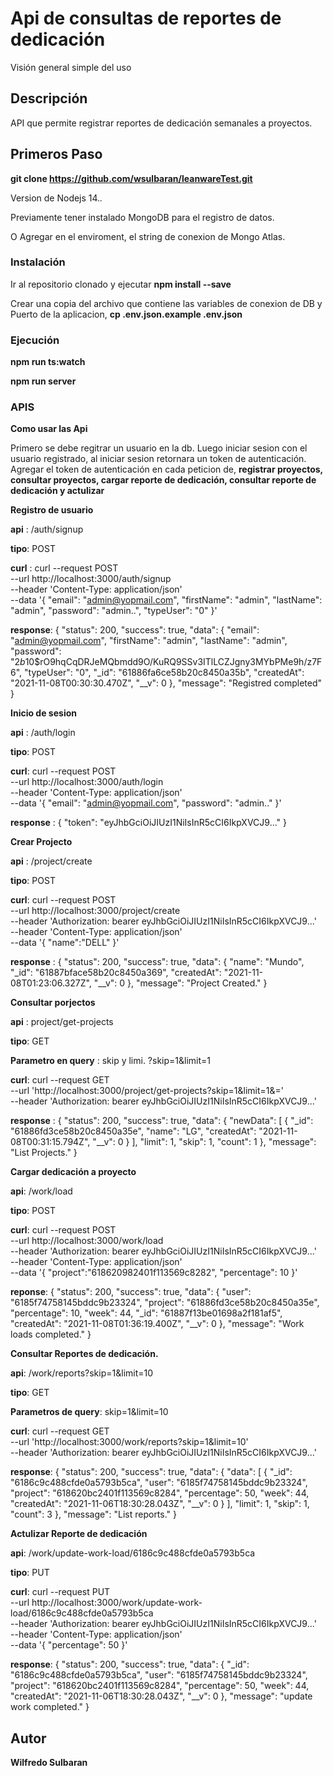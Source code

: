 # Api de consultas de reportes de dedicación

Visión general simple del uso
## Descripción

API que permite registrar reportes de dedicación semanales a proyectos. 
## Primeros Paso
**git clone https://github.com/wsulbaran/leanwareTest.git**

Version de Nodejs 14.*.*

Previamente tener instalado MongoDB para el registro de datos.

O Agregar en el enviroment, el string de conexion de Mongo Atlas. 
### Instalación
Ir al repositorio clonado y ejecutar **npm install --save**

Crear una copia del archivo que contiene las variables de conexion de DB y Puerto de la aplicacion, **cp .env.json.example .env.json**
### Ejecución
**npm run ts:watch**

**npm run server**

### APIS

**Como usar las Api**

Primero se debe regitrar un usuario en la db. Luego iniciar sesion con el usuario registrado, al iniciar
sesion retornara un token de autenticación. Agregar el token de autenticación en cada peticion de, **registrar proyectos, consultar proyectos, cargar reporte de dedicación,  consultar reporte de dedicación y actulizar**

**Registro de usuario**

**api** : /auth/signup

**tipo**: POST

**curl** : curl --request POST \
  --url http://localhost:3000/auth/signup \
  --header 'Content-Type: application/json' \
  --data '{	
	"email": "admin@yopmail.com",
	"firstName": "admin",
	"lastName": "admin",
	"password": "admin..",
	"typeUser": "0"
}'

**response**: {
  "status": 200,
  "success": true,
  "data": {
    "email": "admin@yopmail.com",
    "firstName": "admin",
    "lastName": "admin",
    "password": "$2b$10$rO9hqCqDRJeMQbmdd9O/KuRQ9SSv3ITlLCZJgny3MYbPMe9h/z7F6",
    "typeUser": "0",
    "_id": "61886fa6ce58b20c8450a35b",
    "createdAt": "2021-11-08T00:30:30.470Z",
    "__v": 0
  },
  "message": "Registred completed"
}

**Inicio de sesion**

**api** : /auth/login

**tipo**: POST

**curl**: curl --request POST \
  --url http://localhost:3000/auth/login \
  --header 'Content-Type: application/json' \
  --data '{	
	"email": "admin@yopmail.com",
	"password": "admin.."
}'

**response** : {
  "token": "eyJhbGciOiJIUzI1NiIsInR5cCI6IkpXVCJ9..."
}

**Crear Projecto**

**api** : /project/create

**tipo**: POST

**curl**: curl --request POST \
  --url http://localhost:3000/project/create \
  --header 'Authorization: bearer eyJhbGciOiJIUzI1NiIsInR5cCI6IkpXVCJ9...' \
  --header 'Content-Type: application/json' \
  --data '{
	"name":"DELL"
}'

**response** : {
  "status": 200,
  "success": true,
  "data": {
    "name": "Mundo",
    "_id": "61887bface58b20c8450a369",
    "createdAt": "2021-11-08T01:23:06.327Z",
    "__v": 0
  },
  "message": "Project Created."
}

**Consultar porjectos**

**api** : project/get-projects

**tipo**: GET

**Parametro en query** : skip y limi. ?skip=1&limit=1

**curl**: curl --request GET \
  --url 'http://localhost:3000/project/get-projects?skip=1&limit=1&=' \
  --header 'Authorization: bearer  eyJhbGciOiJIUzI1NiIsInR5cCI6IkpXVCJ9...'

**response** : {
  "status": 200,
  "success": true,
  "data": {
    "newData": [
      {
        "_id": "61886fd3ce58b20c8450a35e",
        "name": "LG",
        "createdAt": "2021-11-08T00:31:15.794Z",
        "__v": 0
      }
    ],
    "limit": 1,
    "skip": 1,
    "count": 1
  },
  "message": "List Projects."
}

**Cargar dedicación a proyecto**

**api**: /work/load

**tipo**: POST

**curl**: curl --request POST \
  --url http://localhost:3000/work/load \
  --header 'Authorization: bearer  eyJhbGciOiJIUzI1NiIsInR5cCI6IkpXVCJ9...' \
  --header 'Content-Type: application/json' \
  --data '{
	"project":"618620982401f113569c8282",
	"percentage": 10
}'

**reponse**: {
  "status": 200,
  "success": true,
  "data": {
    "user": "6185f74758145bddc9b23324",
    "project": "61886fd3ce58b20c8450a35e",
    "percentage": 10,
    "week": 44,
    "_id": "61887f13be01698a2f181af5",
    "createdAt": "2021-11-08T01:36:19.400Z",
    "__v": 0
  },
  "message": "Work loads completed."
}

**Consultar Reportes de dedicación.**

**api**: /work/reports?skip=1&limit=10

**tipo**: GET

**Parametros de query**: skip=1&limit=10

**curl**: curl --request GET \
  --url 'http://localhost:3000/work/reports?skip=1&limit=10' \
  --header 'Authorization: bearer  eyJhbGciOiJIUzI1NiIsInR5cCI6IkpXVCJ9...'

**response**: {
  "status": 200,
  "success": true,
  "data": {
    "data": [
      {
        "_id": "6186c9c488cfde0a5793b5ca",
        "user": "6185f74758145bddc9b23324",
        "project": "618620bc2401f113569c8284",
        "percentage": 50,
        "week": 44,
        "createdAt": "2021-11-06T18:30:28.043Z",
        "__v": 0
      }
    ],
    "limit": 1,
    "skip": 1,
    "count": 3
  },
  "message": "List reports."
}

**Actulizar Reporte de dedicación**

**api**: /work/update-work-load/6186c9c488cfde0a5793b5ca

**tipo**: PUT

**curl**: curl --request PUT \
  --url http://localhost:3000/work/update-work-load/6186c9c488cfde0a5793b5ca \
  --header 'Authorization: bearer  eyJhbGciOiJIUzI1NiIsInR5cCI6IkpXVCJ9...' \
  --header 'Content-Type: application/json' \
  --data '{
	"percentage": 50
}'

**response**: {
  "status": 200,
  "success": true,
  "data": {
    "_id": "6186c9c488cfde0a5793b5ca",
    "user": "6185f74758145bddc9b23324",
    "project": "618620bc2401f113569c8284",
    "percentage": 50,
    "week": 44,
    "createdAt": "2021-11-06T18:30:28.043Z",
    "__v": 0
  },
  "message": "update work completed."
}
## Autor

**Wilfredo Sulbaran**

